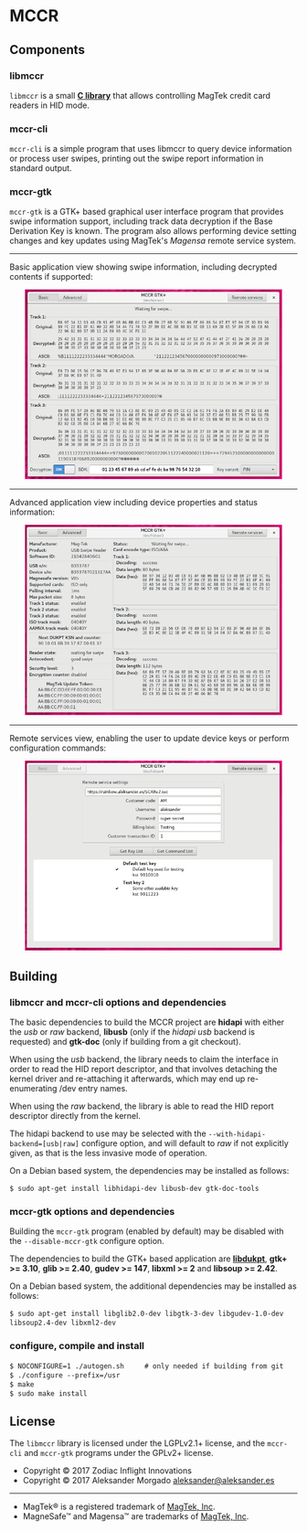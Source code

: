 
# MCCR

## Components

### libmccr

`libmccr` is a small **[C library](https://aleksander0m.github.io/mccr/)** that
allows controlling MagTek credit card readers in HID mode.

### mccr-cli

`mccr-cli` is a simple program that uses libmccr to query device information or
process user swipes, printing out the swipe report information in standard
output.

### mccr-gtk

`mccr-gtk` is a GTK+ based graphical user interface program that provides swipe
information support, including track data decryption if the Base Derivation Key
is known. The program also allows performing device setting changes and key
updates using MagTek's *Magensa* remote service system.

------
Basic application view showing swipe information, including decrypted contents if
supported:

<p align="center"><img src="data/mccr-gtk-basic.png" width="450"></p>

------
Advanced application view including device properties and status information:

<p align="center"><img src="data/mccr-gtk-advanced.png" width="450"></p>

------
Remote services view, enabling the user to update device keys or perform
configuration commands:

<p align="center"><img src="data/mccr-gtk-remote-services.png" width="450"></p>

## Building

### libmccr and mccr-cli options and dependencies

The basic dependencies to build the MCCR project are **hidapi** with either
the *usb* or *raw* backend, **libusb** (only if the *hidapi usb* backend is
requested) and **gtk-doc** (only if building from a git checkout).

When using the *usb* backend, the library needs to claim the interface in order
to read the HID report descriptor, and that involves detaching the kernel driver
and re-attaching it afterwards, which may end up re-enumerating /dev entry
names.

When using the *raw* backend, the library is able to read the HID report
descriptor directly from the kernel.

The hidapi backend to use may be selected with the
`--with-hidapi-backend=[usb|raw]` configure option, and will default to *raw* if
not explicitly given, as that is the less invasive mode of operation.

On a Debian based system, the dependencies may be installed as follows:
```
$ sudo apt-get install libhidapi-dev libusb-dev gtk-doc-tools
```

### mccr-gtk options and dependencies

Building the `mccr-gtk` program (enabled by default) may be disabled with the
`--disable-mccr-gtk` configure option.

The dependencies to build the GTK+ based application are
**[libdukpt](https://github.com/aleksander0m/libdukpt)**, **gtk+ >= 3.10**,
**glib >= 2.40**, **gudev >= 147**, **libxml >= 2** and **libsoup >= 2.42**.

On a Debian based system, the additional dependencies may be installed as
follows:
```
$ sudo apt-get install libglib2.0-dev libgtk-3-dev libgudev-1.0-dev libsoup2.4-dev libxml2-dev
```

### configure, compile and install

```
$ NOCONFIGURE=1 ./autogen.sh     # only needed if building from git
$ ./configure --prefix=/usr
$ make
$ sudo make install
```

## License

The `libmccr` library is licensed under the LGPLv2.1+ license, and the
`mccr-cli` and `mccr-gtk` programs under the GPLv2+ license.

* Copyright © 2017 Zodiac Inflight Innovations
* Copyright © 2017 Aleksander Morgado <aleksander@aleksander.es>

---

* MagTek® is a registered trademark of [MagTek, Inc](https://www.magtek.com).
* MagneSafe™ and Magensa™ are trademarks of [MagTek, Inc](https://www.magtek.com).

